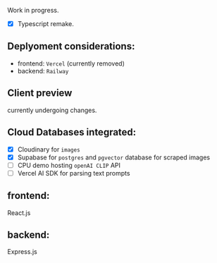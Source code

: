 Work in progress. 
- [x] Typescript remake.

## Deplyoment considerations: 
- frontend: `Vercel` (currently removed)
- backend: `Railway`

## Client preview
currently undergoing changes.

## Cloud Databases integrated: 
- [x] Cloudinary for `images`
- [x] Supabase for `postgres` and `pgvector` database for scraped images
- [ ] CPU demo hosting `openAI CLIP` API
- [ ] Vercel AI SDK for parsing text prompts

## frontend:
React.js

## backend: 
Express.js

